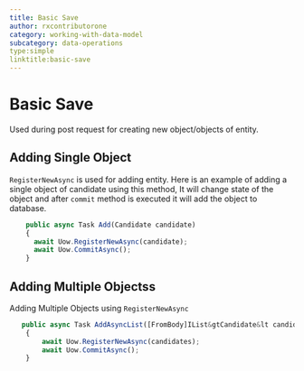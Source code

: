 ```yaml
---
title: Basic Save
author: rxcontributorone
category: working-with-data-model
subcategory: data-operations 
type:simple
linktitle:basic-save
---
```


# Basic Save

Used during post request for creating new object/objects of entity.

## Adding Single Object
`RegisterNewAsync` is used for adding entity. Here is an example of adding a single object of candidate using this method, It will change state of the object and after `commit` method is executed it will add the object to database. 

````js
    public async Task Add(Candidate candidate)
    {
      await Uow.RegisterNewAsync(candidate);
      await Uow.CommitAsync();      
    }
````

## Adding Multiple Objectss
Adding Multiple Objects using `RegisterNewAsync`

````js
   public async Task AddAsyncList([FromBody]IList&gtCandidate&lt candidates)
    {
        await Uow.RegisterNewAsync(candidates);
        await Uow.CommitAsync();
    }
````

